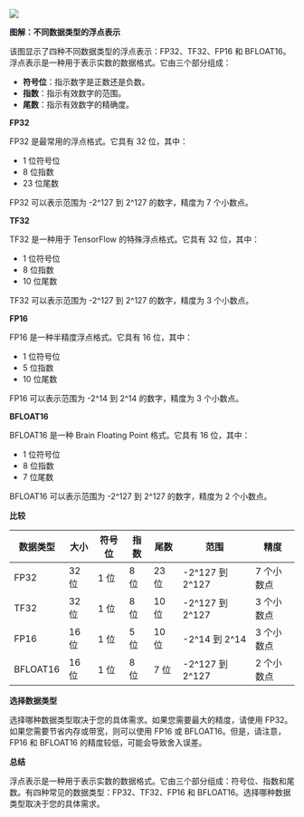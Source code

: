 ![](https://pic4.zhimg.com/v2-5e80264a8fe8ffaf312d08a50ce103eb_r.jpg)

**图解：不同数据类型的浮点表示**

该图显示了四种不同数据类型的浮点表示：FP32、TF32、FP16 和 BFLOAT16。浮点表示是一种用于表示实数的数据格式。它由三个部分组成：

- **符号位**：指示数字是正数还是负数。
- **指数**：指示有效数字的范围。
- **尾数**：指示有效数字的精确度。

**FP32**

FP32 是最常用的浮点格式。它具有 32 位，其中：

- 1 位符号位
- 8 位指数
- 23 位尾数

FP32 可以表示范围为 -2^127 到 2^127 的数字，精度为 7 个小数点。

**TF32**

TF32 是一种用于 TensorFlow 的特殊浮点格式。它具有 32 位，其中：

- 1 位符号位
- 8 位指数
- 10 位尾数

TF32 可以表示范围为 -2^127 到 2^127 的数字，精度为 3 个小数点。

**FP16**

FP16 是一种半精度浮点格式。它具有 16 位，其中：

- 1 位符号位
- 5 位指数
- 10 位尾数

FP16 可以表示范围为 -2^14 到 2^14 的数字，精度为 3 个小数点。

**BFLOAT16**

BFLOAT16 是一种 Brain Floating Point 格式。它具有 16 位，其中：

- 1 位符号位
- 8 位指数
- 7 位尾数

BFLOAT16 可以表示范围为 -2^127 到 2^127 的数字，精度为 2 个小数点。

**比较**

| 数据类型     | 大小   | 符号位 | 指数  | 尾数   | 范围             | 精度     |
| -------- | ---- | --- | --- | ---- | -------------- | ------ |
| FP32     | 32 位 | 1 位 | 8 位 | 23 位 | -2^127 到 2^127 | 7 个小数点 |
| TF32     | 32 位 | 1 位 | 8 位 | 10 位 | -2^127 到 2^127 | 3 个小数点 |
| FP16     | 16 位 | 1 位 | 5 位 | 10 位 | -2^14 到 2^14   | 3 个小数点 |
| BFLOAT16 | 16 位 | 1 位 | 8 位 | 7 位  | -2^127 到 2^127 | 2 个小数点 |

**选择数据类型**

选择哪种数据类型取决于您的具体需求。如果您需要最大的精度，请使用 FP32。如果您需要节省内存或带宽，则可以使用 FP16 或 BFLOAT16。但是，请注意，FP16 和 BFLOAT16 的精度较低，可能会导致舍入误差。



**总结**

浮点表示是一种用于表示实数的数据格式。它由三个部分组成：符号位、指数和尾数。有四种常见的数据类型：FP32、TF32、FP16 和 BFLOAT16。选择哪种数据类型取决于您的具体需求。


